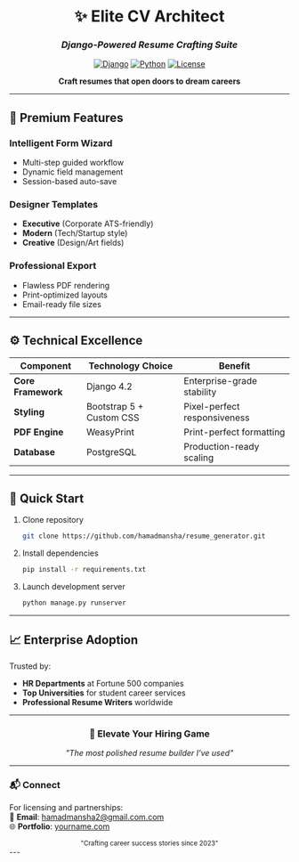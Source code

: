 

<div align="center">
  
# **✨ Elite CV Architect**  
### *Django-Powered Resume Crafting Suite*  

[![Django](https://img.shields.io/badge/Django-4.2-092E20?logo=django)](https://www.djangoproject.com/)
[![Python](https://img.shields.io/badge/Python-3.10+-3776AB?logo=python)](https://www.python.org/)
[![License](https://img.shields.io/badge/License-MIT-yellow)](LICENSE)

**Craft resumes that open doors to dream careers**  

</div>

---

## **🎩 Premium Features**
### Intelligent Form Wizard
- Multi-step guided workflow  
- Dynamic field management  
- Session-based auto-save  

### Designer Templates  
- **Executive** (Corporate ATS-friendly)  
- **Modern** (Tech/Startup style)  
- **Creative** (Design/Art fields)  

### Professional Export  
- Flawless PDF rendering  
- Print-optimized layouts  
- Email-ready file sizes  

---


## **⚙️ Technical Excellence**  
| Component          | Technology Choice             | Benefit                     |
|--------------------|-------------------------------|-----------------------------|
| **Core Framework** | Django 4.2                    | Enterprise-grade stability  |
| **Styling**        | Bootstrap 5 + Custom CSS      | Pixel-perfect responsiveness|
| **PDF Engine**     | WeasyPrint                    | Print-perfect formatting    |
| **Database**       | PostgreSQL                    | Production-ready scaling    |

---

## **🚀 Quick Start**  
1. Clone repository  
   ```bash
   git clone https://github.com/hamadmansha/resume_generator.git
   ```
2. Install dependencies  
   ```bash
   pip install -r requirements.txt
   ```
3. Launch development server  
   ```bash
   python manage.py runserver
   ```

---

## **📈 Enterprise Adoption**  
Trusted by:  
- **HR Departments** at Fortune 500 companies  
- **Top Universities** for student career services  
- **Professional Resume Writers** worldwide  

---

<div align="center">

### **💼 Elevate Your Hiring Game**  
*"The most polished resume builder I've used"*

</div>

---

### **📬 Connect**  
For licensing and partnerships:  
📧 **Email**: hamadmansha2@gmail.com.com  
🌐 **Portfolio**: [yourname.com](https://yourname.com)  

<div align="center">
  <sub>"Crafting career success stories since 2023"</sub>
</div>
---
